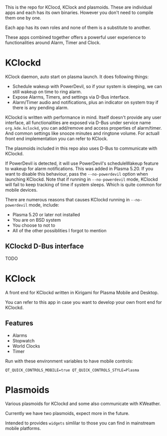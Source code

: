 This is the repo for KClocd, KClock and plasmoids. These are individual apps and each has its own binaries. However you don't need to compile them one by one.

Each app has its own roles and none of them is a substitute to another.

These apps combined together offers a powerful user experience to functionalities around Alarm, Timer and Clock.

# KClockd
KClock daemon, auto start on plasma launch. It does following things:
* Schedule wakeup with PowerDevil, so if your system is sleeping, we can still wakeup on time to ring alarm.
* Expose Alarms, Timers, and settings via D-Bus interface.
* Alarm/Timer audio and notifications, plus an indicator on system tray if there is any pending alarm.

KClockd is written with performance in mind. Itself doesn't provide any user interface, all functionalities are exposed via D-Bus under service name `org.kde.kclockd`, you can add/remove and access properties of alarm/timer. And common settings like snooze minutes and ringtone volume. For actuall front end implementation you can refer to KClock.

The plasmoids included in this repo also uses D-Bus to communicate with KClockd.

If PowerDevil is detected, it will use PowerDevil's scheduleWakeup feature to wakeup for alarm notifications. This was added in Plasma 5.20. If you want to disable this behaviour, pass the `--no-powerdevil` option when launching KClockd. Note that if running in `--no-powerdevil` mode, KClockd will fail to keep tracking of time if system sleeps. Which is quite common for mobile devices.

There are numerous reasons that causes KClockd running in `--no-powerdevil` mode, include:
* Plasma 5.20 or later not installed
* You are on BSD system
* You choose to not to
* All of the other possiblities I forgot to mention

## KClockd D-Bus interface
TODO

# KClock
A front end for KClockd written in Kirigami for Plasma Mobile and Desktop.

You can refer to this app in case you want to develop your own front end for KClockd.

## Features
* Alarms
* Stopwatch
* World Clocks
* Timer

Run with these environment variables to have mobile controls:
```
QT_QUICK_CONTROLS_MOBILE=true QT_QUICK_CONTROLS_STYLE=Plasma
```
# Plasmoids
Various plasmoids for KClockd and some also communicate with KWeather.

Currently we have two plasmoids, expect more in the future.

Intended to provides `widgets` simlilar to those you can find in mainstream mobile platforms.
